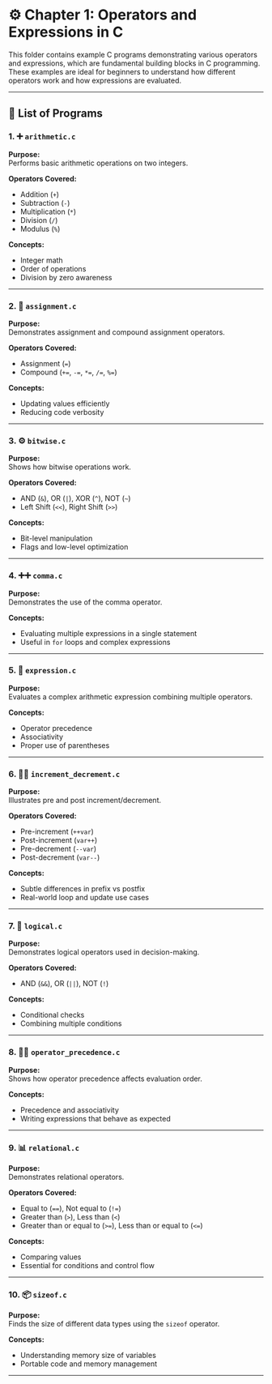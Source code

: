 
# ⚙️ Chapter 1: Operators and Expressions in C

This folder contains example C programs demonstrating various operators and expressions, which are fundamental building blocks in C programming. These examples are ideal for beginners to understand how different operators work and how expressions are evaluated.

---

## 📂 List of Programs


### 1. ➕ `arithmetic.c`
**Purpose:**  
Performs basic arithmetic operations on two integers.

**Operators Covered:**  
- Addition (`+`)  
- Subtraction (`-`)  
- Multiplication (`*`)  
- Division (`/`)  
- Modulus (`%`)

**Concepts:**  
- Integer math  
- Order of operations  
- Division by zero awareness

---

### 2. 📝 `assignment.c`
**Purpose:**  
Demonstrates assignment and compound assignment operators.

**Operators Covered:**  
- Assignment (`=`)  
- Compound (`+=`, `-=`, `*=`, `/=`, `%=`)

**Concepts:**  
- Updating values efficiently  
- Reducing code verbosity

---

### 3. ⚙️ `bitwise.c`
**Purpose:**  
Shows how bitwise operations work.

**Operators Covered:**  
- AND (`&`), OR (`|`), XOR (`^`), NOT (`~`)  
- Left Shift (`<<`), Right Shift (`>>`)

**Concepts:**  
- Bit-level manipulation  
- Flags and low-level optimization

---

### 4. ➕➕ `comma.c`
**Purpose:**  
Demonstrates the use of the comma operator.

**Concepts:**  
- Evaluating multiple expressions in a single statement  
- Useful in `for` loops and complex expressions

---

### 5. 🧮 `expression.c`
**Purpose:**  
Evaluates a complex arithmetic expression combining multiple operators.

**Concepts:**  
- Operator precedence  
- Associativity  
- Proper use of parentheses

---

### 6. 🔼🔽 `increment_decrement.c`
**Purpose:**  
Illustrates pre and post increment/decrement.

**Operators Covered:**  
- Pre-increment (`++var`)  
- Post-increment (`var++`)  
- Pre-decrement (`--var`)  
- Post-decrement (`var--`)

**Concepts:**  
- Subtle differences in prefix vs postfix  
- Real-world loop and update use cases

---

### 7. 🧠 `logical.c`
**Purpose:**  
Demonstrates logical operators used in decision-making.

**Operators Covered:**  
- AND (`&&`), OR (`||`), NOT (`!`)

**Concepts:**  
- Conditional checks  
- Combining multiple conditions

---

### 8. 🧮📐 `operator_precedence.c`
**Purpose:**  
Shows how operator precedence affects evaluation order.

**Concepts:**  
- Precedence and associativity  
- Writing expressions that behave as expected

---

### 9. 📊 `relational.c`
**Purpose:**  
Demonstrates relational operators.

**Operators Covered:**  
- Equal to (`==`), Not equal to (`!=`)  
- Greater than (`>`), Less than (`<`)  
- Greater than or equal to (`>=`), Less than or equal to (`<=`)

**Concepts:**  
- Comparing values  
- Essential for conditions and control flow

---

### 10. 📦 `sizeof.c`
**Purpose:**  
Finds the size of different data types using the `sizeof` operator.

**Concepts:**  
- Understanding memory size of variables  
- Portable code and memory management

---
